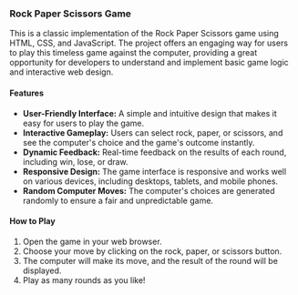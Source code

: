 ### Rock Paper Scissors Game

This is a classic implementation of the Rock Paper Scissors game using HTML, CSS, and JavaScript. The project offers an engaging way for users to play this timeless game against the computer, providing a great opportunity for developers to understand and implement basic game logic and interactive web design.

#### Features

- **User-Friendly Interface:** A simple and intuitive design that makes it easy for users to play the game.
- **Interactive Gameplay:** Users can select rock, paper, or scissors, and see the computer's choice and the game's outcome instantly.
- **Dynamic Feedback:** Real-time feedback on the results of each round, including win, lose, or draw.
- **Responsive Design:** The game interface is responsive and works well on various devices, including desktops, tablets, and mobile phones.
- **Random Computer Moves:** The computer's choices are generated randomly to ensure a fair and unpredictable game.


#### How to Play

1. Open the game in your web browser.
2. Choose your move by clicking on the rock, paper, or scissors button.
3. The computer will make its move, and the result of the round will be displayed.
4. Play as many rounds as you like!
